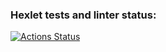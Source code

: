 ### Hexlet tests and linter status:
[![Actions Status](https://github.com/Steelrat3/qa-engineer-project-85/workflows/hexlet-check/badge.svg)](https://github.com/Steelrat3/qa-engineer-project-85/actions)